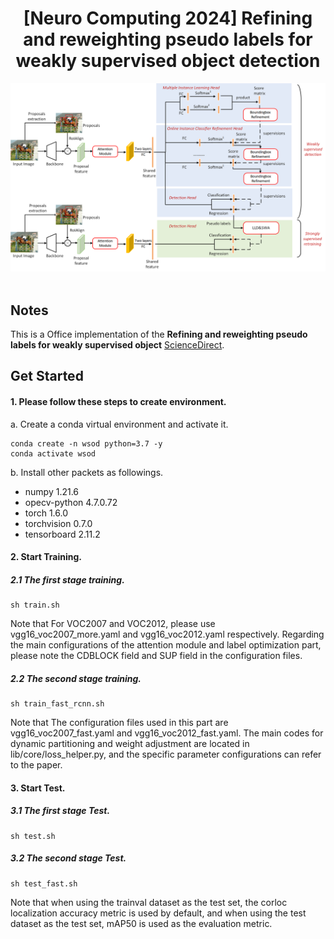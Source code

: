 <div align="center">
<h1>[Neuro Computing 2024] Refining and reweighting pseudo labels for weakly supervised object
detection</h1>
</div>

<div align="center">
  <img src="extra/model.png" width="800"/>
</div><br/>

## Notes

This is a Office implementation of the **Refining and reweighting pseudo labels for weakly supervised object** [ScienceDirect](https://www.sciencedirect.com/science/article/pii/S0925231224001589).

## Get Started

#### 1. Please follow these steps to create environment.

a. Create a conda virtual environment and activate it.

```shell
conda create -n wsod python=3.7 -y
conda activate wsod
```
b. Install other packets as followings.

- numpy                1.21.6
- opecv-python         4.7.0.72
- torch                1.6.0
- torchvision          0.7.0
- tensorboard          2.11.2

#### 2. Start Training.

##### 2.1 The first stage training.
```shell
sh train.sh
```

Note that For VOC2007 and VOC2012, please use vgg16_voc2007_more.yaml and vgg16_voc2012.yaml respectively. Regarding the main configurations of the attention module and label optimization part, please note the CDBLOCK field and SUP field in the configuration files.

##### 2.2 The second stage training.
```shell
sh train_fast_rcnn.sh
```

Note that The configuration files used in this part are vgg16_voc2007_fast.yaml and vgg16_voc2012_fast.yaml. The main codes for dynamic partitioning and weight adjustment are located in lib/core/loss_helper.py, and the specific parameter configurations can refer to the paper.

#### 3. Start Test.

##### 3.1 The first stage Test.

```shell
sh test.sh
```
##### 3.2 The second stage Test.

```shell
sh test_fast.sh
```
Note that when using the trainval dataset as the test set, the corloc localization accuracy metric is used by default, and when using the test dataset as the test set, mAP50 is used as the evaluation metric.


